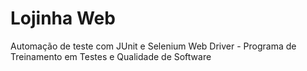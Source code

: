 # Lojinha Web
Automação de teste com JUnit e Selenium Web Driver - Programa de Treinamento em Testes e Qualidade de Software
